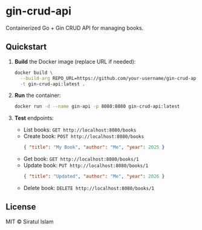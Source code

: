 # gin-crud-api

Containerized Go + Gin CRUD API for managing books.

## Quickstart

1. **Build** the Docker image (replace URL if needed):

   ```bash
   docker build \
     --build-arg REPO_URL=https://github.com/your-username/gin-crud-api.git \
     -t gin-crud-api:latest .
   ```

2. **Run** the container:

   ```bash
   docker run -d --name gin-api -p 8080:8080 gin-crud-api:latest
   ```

3. **Test** endpoints:
   - List books: `GET http://localhost:8080/books`
   - Create book: `POST http://localhost:8080/books`
     ```json
     { "title": "My Book", "author": "Me", "year": 2025 }
     ```
   - Get book: `GET http://localhost:8080/books/1`
   - Update book: `PUT http://localhost:8080/books/1`
     ```json
     { "title": "Updated", "author": "Me", "year": 2026 }
     ```
   - Delete book: `DELETE http://localhost:8080/books/1`

## License

MIT © Siratul Islam
